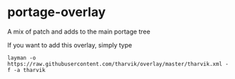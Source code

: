 portage-overlay
===============

A mix of patch and adds to the main portage tree

If you want to add this overlay, simply type
```
layman -o https://raw.githubusercontent.com/tharvik/overlay/master/tharvik.xml -f -a tharvik

```
